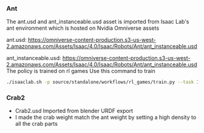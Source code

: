 ### Ant
The ant.usd and ant_instanceable.usd asset is imported from Isaac Lab's ant environment which is hosted on Nvidia Omniverse assets

ant.usd: https://omniverse-content-production.s3-us-west-2.amazonaws.com/Assets/Isaac/4.0/Isaac/Robots/Ant/ant_instanceable.usd

ant_instanceable.usd: https://omniverse-content-production.s3-us-west-2.amazonaws.com/Assets/Isaac/4.0/Isaac/Robots/Ant/ant_instanceable.usd
The policy is trained on rl games
Use this command to train

```bash
./isaaclab.sh -p source/standalone/workflows/rl_games/train.py --task Isaac-Ant-Direct-v0 --headless --device cpu "agent.params.config.device=cpu" "agent.params.config.device_name=cpu"
```
### Crab2

- Crab2.usd Imported from blender URDF export
- I made the crab weight match the ant weight by setting a high density to all the crab parts


